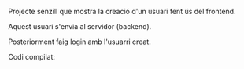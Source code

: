 Projecte senzill que mostra la creació d'un usuari fent ús del frontend.

Aquest usuari s'envia al servidor (backend).

Posteriorment faig login amb l'usuarri creat.

Codi compilat:


